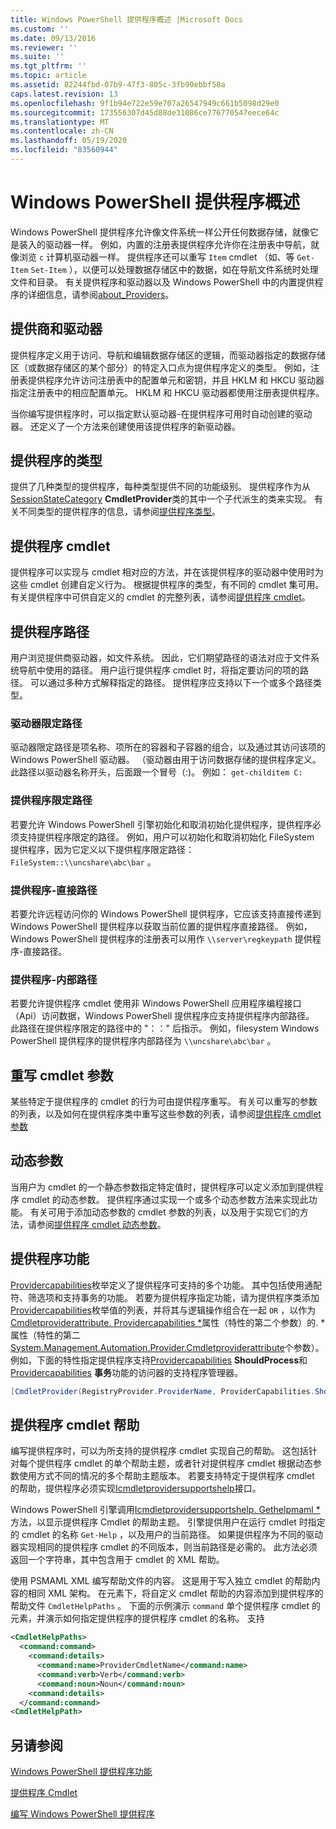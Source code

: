 ```yaml
---
title: Windows PowerShell 提供程序概述 |Microsoft Docs
ms.custom: ''
ms.date: 09/13/2016
ms.reviewer: ''
ms.suite: ''
ms.tgt_pltfrm: ''
ms.topic: article
ms.assetid: 82244fbd-07b9-47f3-805c-3fb90ebbf58a
caps.latest.revision: 13
ms.openlocfilehash: 9f1b94e722e59e707a26547949c661b5098d29e0
ms.sourcegitcommit: 173556307d45d88de31086ce776770547eece64c
ms.translationtype: MT
ms.contentlocale: zh-CN
ms.lasthandoff: 05/19/2020
ms.locfileid: "83560944"
---
```

# <a name="windows-powershell-provider-overview"></a>Windows PowerShell 提供程序概述

Windows PowerShell 提供程序允许像文件系统一样公开任何数据存储，就像它是装入的驱动器一样。 例如，内置的注册表提供程序允许你在注册表中导航，就像浏览 `c` 计算机驱动器一样。 提供程序还可以重写 `Item` cmdlet （如、等 `Get-Item` `Set-Item` ），以便可以处理数据存储区中的数据，如在导航文件系统时处理文件和目录。 有关提供程序和驱动器以及 Windows PowerShell 中的内置提供程序的详细信息，请参阅[about_Providers](/powershell/module/microsoft.powershell.core/about/about_providers)。

## <a name="providers-and-drives"></a>提供商和驱动器

提供程序定义用于访问、导航和编辑数据存储区的逻辑，而驱动器指定的数据存储区（或数据存储区的某个部分）的特定入口点为提供程序定义的类型。 例如，注册表提供程序允许访问注册表中的配置单元和密钥，并且 HKLM 和 HKCU 驱动器指定注册表中的相应配置单元。 HKLM 和 HKCU 驱动器都使用注册表提供程序。

当你编写提供程序时，可以指定默认驱动器-在提供程序可用时自动创建的驱动器。 还定义了一个方法来创建使用该提供程序的新驱动器。

## <a name="type-of-providers"></a>提供程序的类型

提供了几种类型的提供程序，每种类型提供不同的功能级别。 提供程序作为从[SessionStateCategory](/dotnet/api/system.management.automation.sessionstatecategory?view=pscore-6.2.0) **CmdletProvider**类的其中一个子代派生的类来实现。 有关不同类型的提供程序的信息，请参阅[提供程序类型](./provider-types.md)。

## <a name="provider-cmdlets"></a>提供程序 cmdlet

提供程序可以实现与 cmdlet 相对应的方法，并在该提供程序的驱动器中使用时为这些 cmdlet 创建自定义行为。 根据提供程序的类型，有不同的 cmdlet 集可用。 有关提供程序中可供自定义的 cmdlet 的完整列表，请参阅[提供程序 cmdlet](./provider-cmdlets.md)。

## <a name="provider-paths"></a>提供程序路径

用户浏览提供商驱动器，如文件系统。 因此，它们期望路径的语法对应于文件系统导航中使用的路径。 用户运行提供程序 cmdlet 时，将指定要访问的项的路径。 可以通过多种方式解释指定的路径。 提供程序应支持以下一个或多个路径类型。

### <a name="drive-qualified-paths"></a>驱动器限定路径

驱动器限定路径是项名称、项所在的容器和子容器的组合，以及通过其访问该项的 Windows PowerShell 驱动器。 （驱动器由用于访问数据存储的提供程序定义。 此路径以驱动器名称开头，后面跟一个冒号（:)。 例如： `get-childitem C:`

### <a name="provider-qualified-paths"></a>提供程序限定路径

若要允许 Windows PowerShell 引擎初始化和取消初始化提供程序，提供程序必须支持提供程序限定的路径。 例如，用户可以初始化和取消初始化 FileSystem 提供程序，因为它定义以下提供程序限定路径： `FileSystem::\\uncshare\abc\bar` 。

### <a name="provider-direct-paths"></a>提供程序-直接路径

若要允许远程访问你的 Windows PowerShell 提供程序，它应该支持直接传递到 Windows PowerShell 提供程序以获取当前位置的提供程序直接路径。 例如，Windows PowerShell 提供程序的注册表可以用作 `\\server\regkeypath` 提供程序-直接路径。

### <a name="provider-internal-paths"></a>提供程序-内部路径

若要允许提供程序 cmdlet 使用非 Windows PowerShell 应用程序编程接口（Api）访问数据，Windows PowerShell 提供程序应支持提供程序内部路径。 此路径在提供程序限定的路径中的 "：：" 后指示。 例如，filesystem Windows PowerShell 提供程序的提供程序内部路径为 `\\uncshare\abc\bar` 。

## <a name="overriding-cmdlet-parameters"></a>重写 cmdlet 参数

某些特定于提供程序的 cmdlet 的行为可由提供程序重写。 有关可以重写的参数的列表，以及如何在提供程序类中重写这些参数的列表，请参阅[提供程序 cmdlet 参数](./provider-cmdlet-parameters.md)

## <a name="dynamic-parameters"></a>动态参数

当用户为 cmdlet 的一个静态参数指定特定值时，提供程序可以定义添加到提供程序 cmdlet 的动态参数。 提供程序通过实现一个或多个动态参数方法来实现此功能。 有关可用于添加动态参数的 cmdlet 参数的列表，以及用于实现它们的方法，请参阅[提供程序 cmdlet 动态参数](./provider-cmdlet-dynamic-parameters.md)。

## <a name="provider-capabilities"></a>提供程序功能

[Providercapabilities](/dotnet/api/System.Management.Automation.Provider.ProviderCapabilities)枚举定义了提供程序可支持的多个功能。 其中包括使用通配符、筛选项和支持事务的功能。 若要为提供程序指定功能，请为提供程序类添加[Providercapabilities](/dotnet/api/System.Management.Automation.Provider.ProviderCapabilities)枚举值的列表，并将其与逻辑操作组合在一起 `OR` ，以作为[Cmdletproviderattribute. Providercapabilities *](/dotnet/api/System.Management.Automation.Provider.CmdletProviderAttribute.ProviderCapabilities)属性（特性的第二个参数）的. * 属性（特性的第二[System.Management.Automation.Provider.Cmdletproviderattribute](/dotnet/api/System.Management.Automation.Provider.CmdletProviderAttribute)个参数）。 例如，下面的特性指定提供程序支持[Providercapabilities](/dotnet/api/System.Management.Automation.Provider.ProviderCapabilities?view=pscore-6.2.0) **ShouldProcess**和[Providercapabilities](/dotnet/api/System.Management.Automation.Provider.ProviderCapabilities?view=pscore-6.2.0) **事务**功能的访问器的支持程序管理器。

```csharp
[CmdletProvider(RegistryProvider.ProviderName, ProviderCapabilities.ShouldProcess | ProviderCapabilities.Transactions)]

```

## <a name="provider-cmdlet-help"></a>提供程序 cmdlet 帮助

编写提供程序时，可以为所支持的提供程序 cmdlet 实现自己的帮助。 这包括针对每个提供程序 cmdlet 的单个帮助主题，或者针对提供程序 cmdlet 根据动态参数使用方式不同的情况的多个帮助主题版本。 若要支持特定于提供程序 cmdlet 的帮助，提供程序必须实现[Icmdletprovidersupportshelp](/dotnet/api/System.Management.Automation.Provider.ICmdletProviderSupportsHelp)接口。

Windows PowerShell 引擎调用[Icmdletprovidersupportshelp. Gethelpmaml *](/dotnet/api/System.Management.Automation.Provider.ICmdletProviderSupportsHelp.GetHelpMaml)方法，以显示提供程序 Cmdlet 的帮助主题。 引擎提供用户在运行 cmdlet 时指定的 cmdlet 的名称 `Get-Help` ，以及用户的当前路径。 如果提供程序为不同的驱动器实现相同的提供程序 cmdlet 的不同版本，则当前路径是必需的。 此方法必须返回一个字符串，其中包含用于 cmdlet 的 XML 帮助。

使用 PSMAML XML 编写帮助文件的内容。 这是用于写入独立 cmdlet 的帮助内容的相同 XML 架构。 在元素下，将自定义 cmdlet 帮助的内容添加到提供程序的帮助文件 `CmdletHelpPaths` 。 下面的示例演示 `command` 单个提供程序 cmdlet 的元素，并演示如何指定提供程序的提供程序 cmdlet 的名称。 支持

```xml
<CmdletHelpPaths>
  <command:command>
    <command:details>
      <command:name>ProviderCmdletName</command:name>
      <command:verb>Verb</command:verb>
      <command:noun>Noun</command:noun>
    <command:details>
  </command:command>
<CmdletHelpPath>
```

## <a name="see-also"></a>另请参阅

[Windows PowerShell 提供程序功能](./provider-types.md)

[提供程序 Cmdlet](./provider-cmdlets.md)

[编写 Windows PowerShell 提供程序](./writing-a-windows-powershell-provider.md)
